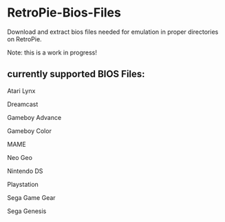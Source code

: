 # RetroPie-Bios-Files
Download and extract bios files needed for emulation in proper directories on RetroPie.

Note:
	this is a work in progress!
    
## currently supported BIOS Files:

Atari Lynx

Dreamcast

Gameboy Advance

Gameboy Color

MAME

Neo Geo

Nintendo DS

Playstation

Sega Game Gear

Sega Genesis



